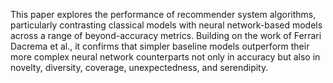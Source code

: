 This paper explores the performance of recommender system algorithms, particularly contrasting classical models with neural network-based models across a range of beyond-accuracy metrics. Building on the work of Ferrari Dacrema et al., it confirms that simpler baseline models outperform their more complex neural network counterparts not only in accuracy but also in novelty, diversity, coverage, unexpectedness, and serendipity. 
